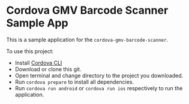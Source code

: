 Cordova GMV Barcode Scanner Sample App
======================================

This is a sample application for the `cordova-gmv-barcode-scanner`. 


To use this project: 

- Install [Cordova CLI](https://github.com/apache/cordova-cli)
- Download or clone this git.
- Open terminal and change directory to the project you downloaded.
- Run `cordova prepare` to install all dependencies.
- Run `cordova run android` or `cordova run ios` respectively to run the application.